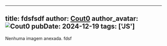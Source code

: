 
---
title: fdsfsdf
author: [Cout0](https://discordapp.com/users/290666004672151554)
author_avatar: ![Cout0](https://cdn.discordapp.com/avatars/290666004672151554/2c0f6be314bb3d18e6c0ef9d52c0f89d.png?size=32)
pubDate: 2024-12-19
tags: ['JS']
---
Nenhuma imagem anexada.
fdsf
